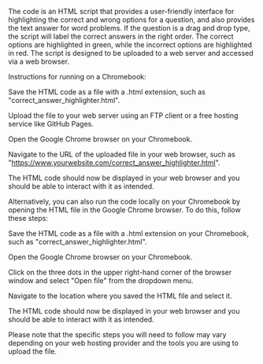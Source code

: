 The code is an HTML script that provides a user-friendly interface for highlighting the correct and wrong options for a question, and also provides the text answer for word problems. If the question is a drag and drop type, the script will label the correct answers in the right order. The correct options are highlighted in green, while the incorrect options are highlighted in red. The script is designed to be uploaded to a web server and accessed via a web browser.

Instructions for running on a Chromebook:

Save the HTML code as a file with a .html extension, such as "correct_answer_highlighter.html".

Upload the file to your web server using an FTP client or a free hosting service like GitHub Pages.

Open the Google Chrome browser on your Chromebook.

Navigate to the URL of the uploaded file in your web browser, such as "https://www.yourwebsite.com/correct_answer_highlighter.html".

The HTML code should now be displayed in your web browser and you should be able to interact with it as intended.

Alternatively, you can also run the code locally on your Chromebook by opening the HTML file in the Google Chrome browser. To do this, follow these steps:

Save the HTML code as a file with a .html extension on your Chromebook, such as "correct_answer_highlighter.html".

Open the Google Chrome browser on your Chromebook.

Click on the three dots in the upper right-hand corner of the browser window and select "Open file" from the dropdown menu.

Navigate to the location where you saved the HTML file and select it.

The HTML code should now be displayed in your web browser and you should be able to interact with it as intended.

Please note that the specific steps you will need to follow may vary depending on your web hosting provider and the tools you are using to upload the file.
